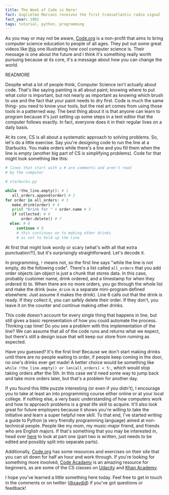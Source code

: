 ```yaml
---
title: The Week of Code is Here!
fact: Guglielmo Marconi receives the first transatlantic radio signal (the letter "S" [***] in Morse Code), at Signal Hill in St John's, Newfoundland
fact_year: 1901
tags: tutorial, python, programming
---
```


As you may or may not be aware, [Code.org](https://code.org/learn) is a non-profit that aims to bring computer science education to people of all ages. They put out some great videos like [this](https://www.youtube.com/watch?v=FC5FbmsH4fw) one illustrating how cool computer science is. Their message is one about the future and I think it's something really worth pursuing because at its core, it's a message about how you can change the world.

READMORE

Despite what a lot of people think, Computer Science isn't actually about code. That's like saying painting is all about paint; knowing where to put what color is important, but not nearly as important as knowing which brush to use and the fact that your paint needs to dry first. Code is much the same thing- you need to know your tools, but the real art comes from using those tools in a patterned way. The best thing about it is that anyone can learn to program because it's just setting up some steps in a text editor that the computer follows exactly. In fact, everyone does it in their regular lives on a daily basis.

At its core, CS is all about a systematic approach to solving problems. So, let's do a little exercise. Say you're designing code to run the line at a Starbucks. You make orders while there's a line and you fill them when the line is empty (another big part of CS is simplifying problems). Code for that might look something like this:

```python
# lines that start with a # are comments and aren't read
# by the computer

# starbucks.py

while !the_line.empty(): # 1
   all_orders.append(order) # 2
for order in all_orders: # 3
   make_drink(order) # 4
   print "Drink for " + order.name # 5
   if collected: # 6
       order.delete() # 7
  else: # 8
     continue # 9
     # this continues on to making other drinks
     # as not to hold up the line
```

At first that might look wordy or scary (what's with all that extra punctuation?!), but it's surprisingly straightforward. Let's decode it.

In programming, `!` means not, so the first line says "while the line is not empty, do the following code". There's a list called `all_orders` that you add order objects (an object is just a chunk that stores data. In this case, probably customer name, drink ordered, and a timestamp for when they ordered it) to. When there are no more orders, you go through the whole list and make the drink (`make_drink` is a separate mini-program defined elsewhere. Just assume it makes the drink). Line 6 calls out that the drink is ready. If they collect it, you can safely delete their order. If they don't, you leave it on the counter and continue making other drinks.

This code doesn't account for every single thing that happens in line, but still gives a basic representation of how you could automate the process. Thinking cap time! Do you see a problem with this implementation of the line? We can assume that all of the code runs and returns what we expect, but there's still a design issue that will keep our store from running as expected.

Have you guessed? It's the first line! Because we don't start making drinks until there are no people waiting to order, if people keep coming in the door, no one's drinks ever get made! A better choice would be something like `while !the_line.empty() or len(all_orders) < 5:`, which would stop taking orders after the 5th. In this case we'd need some way to jump back and take more orders later, but that's a problem for another day.

If you found this little puzzle interesting (or even if you didn't), I encourage you to take at least an into programming course either online or at your local college. If nothing else, a very basic understanding of how computers work and how to approach problems is a great life skill to acquire. It'll also look great for future employers because it shows you're willing to take the initiative and learn a super helpful new skill. To that end, I've started writing a guide to Python (a very friendly programming language) aimed at non-technical people. People like my mom, my music-major friend, and friends who are English majors. If that's something that you may be interested in, head over [here](/blog/2013/10/16/what-is-a-python) to look at part one (part two is written, just needs to be edited and possibly split into separate parts).

Additionally, [Code.org](https://code.org/learn) has some resources and exercises on their site that you can sit down for half an hour and work through. If you're looking for something more involved, [Code Acadamy](https://www.codeacadamy.com) is an amazing resource for beginners, as are some of the CS classes on [Udacity](https://www.udacity.com/course/cs101) and [Khan Academy](http://www.khanacademy.org/hour-of-code/hour-of-code-tutorial/v/welcome-hour-of-code).

I hope you've learned a little something here today. Feel free to get in touch in the comments or on twitter ([@xavdid](http://www.twitter.com/xavdid)) if you've got questions or feedback!
